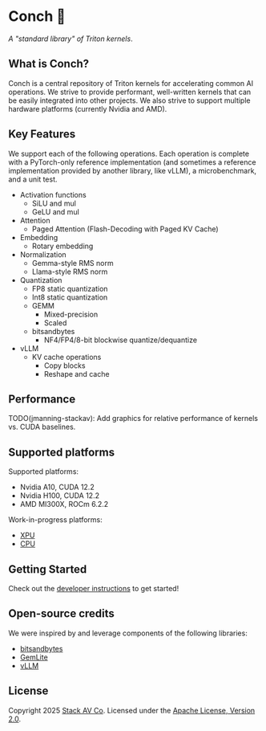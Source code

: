# Conch :shell:

_A "standard library" of Triton kernels_.

## What is Conch?

Conch is a central repository of Triton kernels for accelerating common AI operations.
We strive to provide performant, well-written kernels that can be easily integrated into other projects.
We also strive to support multiple hardware platforms (currently Nvidia and AMD).

## Key Features

We support each of the following operations.
Each operation is complete with a PyTorch-only reference implementation (and sometimes a reference implementation provided by another library, like vLLM), a microbenchmark, and a unit test.

- Activation functions
  - SiLU and mul
  - GeLU and mul
- Attention
  - Paged Attention (Flash-Decoding with Paged KV Cache)
- Embedding
  - Rotary embedding
- Normalization
  - Gemma-style RMS norm
  - Llama-style RMS norm
- Quantization
  - FP8 static quantization
  - Int8 static quantization
  - GEMM
    - Mixed-precision
    - Scaled
  - bitsandbytes
    - NF4/FP4/8-bit blockwise quantize/dequantize
- vLLM
  - KV cache operations
    - Copy blocks
    - Reshape and cache

## Performance

TODO(jmanning-stackav): Add graphics for relative performance of kernels vs. CUDA baselines.

## Supported platforms

Supported platforms:

- Nvidia A10, CUDA 12.2
- Nvidia H100, CUDA 12.2
- AMD MI300X, ROCm 6.2.2

Work-in-progress platforms:

- [XPU](https://github.com/intel/intel-xpu-backend-for-triton)
- [CPU](https://github.com/triton-lang/triton-cpu)

## Getting Started

Check out the [developer instructions](./docs/getting_started/developer_environment.md) to get started!

## Open-source credits

We were inspired by and leverage components of the following libraries:

- [bitsandbytes](https://github.com/bitsandbytes-foundation/bitsandbytes)
- [GemLite](https://github.com/mobiusml/gemlite)
- [vLLM](https://github.com/vllm-project/vllm)

## License

Copyright 2025 [Stack AV Co](https://stackav.com/).
Licensed under the [Apache License, Version 2.0](./LICENSE).
